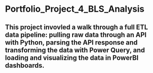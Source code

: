 # Portfolio_Project_4_BLS_Analysis
## This project invovled a walk through a full ETL data pipeline: pulling raw data through an API with Python, parsing the API response and transforming the data with Power Query, and loading and visualizing the data in PowerBI dashboards.
